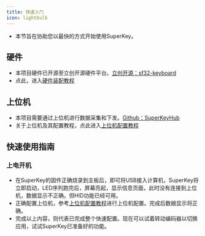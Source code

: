```yaml
---
title: 快速入门
icon: lightbulb
---
```


- 本节旨在协助您以最快的方式开始使用SuperKey。
## 硬件
- 本项目硬件已开源至立创开源硬件平台。[立创开源：sf32-keyboard](https://oshwhub.com/sifli/sf32-keyboard)
- 点此，进入[硬件装配教程](hardware-assembly.md)

## 上位机
- 本项目需要通过上位机进行数据采集和下发。[Github：SuperKeyHub](https://github.com/OpenSiFli/SuperKeyHub)
- 关于上位机及其配置教程，点此进入[上位机配置教程](SuperKeyHUB.md)

## 快速使用指南
### 上电开机
- 在SuperKey的固件正确烧录到主板后，即可将USB接入计算机，SuperKey将立即启动，LED序列跑完后，屏幕亮起，显示信息页面，此时没有连接到上位机，数据显示不正确。但HID功能已经可用。
- 正确配置上位机，参考[上位机配置教程](SuperKeyHUB.md)进行上位机配置。完成后数据显示将正确。
- 完成以上内容，则代表已完成整个快速配置。现在可以试着转动编码器以切换应用，试试SuperKey已准备好的功能。


